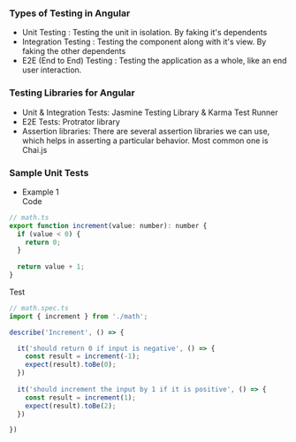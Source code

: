 ### Types of Testing in Angular
- Unit Testing : Testing the unit in isolation. By faking it's dependents
- Integration Testing : Testing the component along with it's view. By faking the other dependents
- E2E (End to End) Testing : Testing the application as a whole, like an end user interaction.

### Testing Libraries for Angular
- Unit & Integration Tests: Jasmine Testing Library & Karma Test Runner
- E2E Tests: Protrator library
- Assertion libraries: There are several assertion libraries we can use, which helps in asserting a particular behavior. Most common one is Chai.js

### Sample Unit Tests

- Example 1  
Code 
```javascript
// math.ts
export function increment(value: number): number {
  if (value < 0) {
    return 0;
  }
  
  return value + 1;
}
```
Test
```javascript
// math.spec.ts
import { increment } from './math';

describe('Increment', () => {

  it('should return 0 if input is negative', () => {
    const result = increment(-1);
    expect(result).toBe(0);
  })
  
  it('should increment the input by 1 if it is positive', () => {
    const result = increment(1);
    expect(result).toBe(2);
  })

})
```
